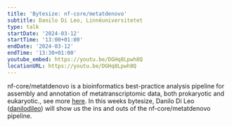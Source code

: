 ```yaml
---
title: 'Bytesize: nf-core/metatdenovo'
subtitle: Danilo Di Leo, Linné­universitetet
type: talk
startDate: '2024-03-12'
startTime: '13:00+01:00'
endDate: '2024-03-12'
endTime: '13:30+01:00'
youtube_embed: https://youtu.be/DGHq8Lpwh8Q
locationURL: https://youtu.be/DGHq8Lpwh8Q
---
```


nf-core/metatdenovo is a bioinformatics best-practice analysis pipeline for assembly and annotation of metatranscriptomic data, both prokaryotic and eukaryotic., see more [here](https://nf-co.re/metatdenovo/1.0.0). In this weeks bytesize, Danilo Di Leo ([danilodileo](https://github.com/danilodileo)) will show us the ins and outs of the nf-core/metatdenovo pipeline.
